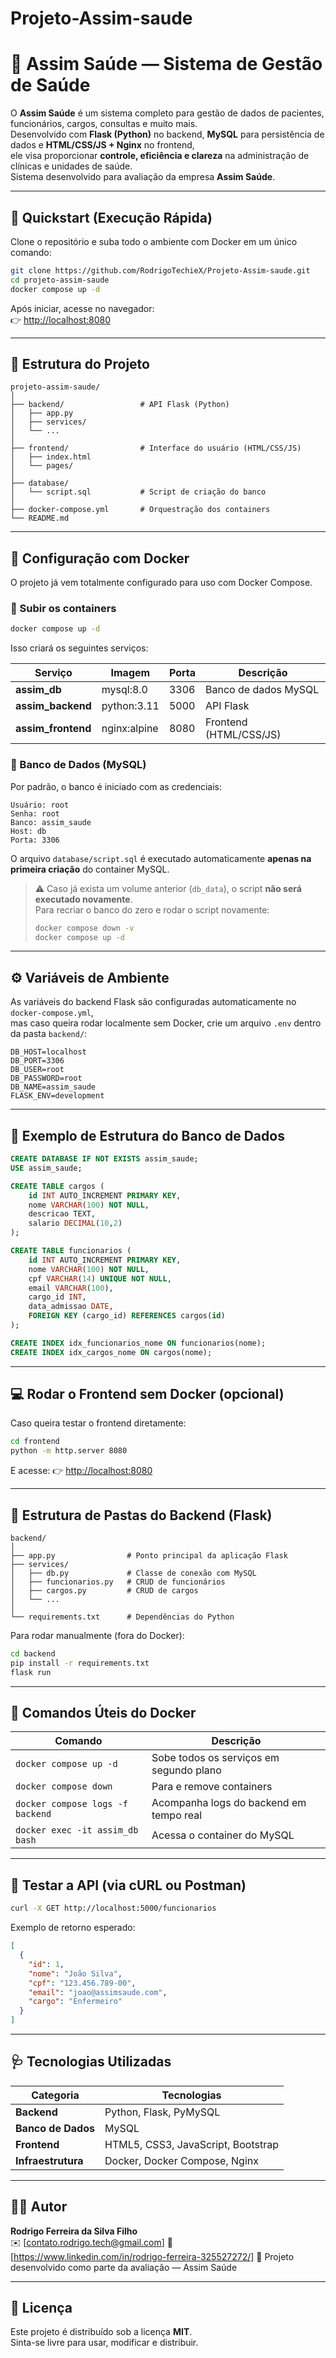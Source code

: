# Projeto-Assim-saude

# 🏥 Assim Saúde — Sistema de Gestão de Saúde

O **Assim Saúde** é um sistema completo para gestão de dados de pacientes, funcionários, cargos, consultas e muito mais.  
Desenvolvido com **Flask (Python)** no backend, **MySQL** para persistência de dados e **HTML/CSS/JS + Nginx** no frontend,  
ele visa proporcionar **controle, eficiência e clareza** na administração de clínicas e unidades de saúde.  
Sistema desenvolvido para avaliação da empresa **Assim Saúde**.

---

## 🚀 Quickstart (Execução Rápida)

Clone o repositório e suba todo o ambiente com Docker em um único comando:

```bash
git clone https://github.com/RodrigoTechieX/Projeto-Assim-saude.git
cd projeto-assim-saude
docker compose up -d
```

Após iniciar, acesse no navegador:  
👉 [http://localhost:8080](http://localhost:8080)

---

## 🧩 Estrutura do Projeto

```
projeto-assim-saude/
│
├── backend/                 # API Flask (Python)
│   ├── app.py
│   ├── services/
│   └── ...
│
├── frontend/                # Interface do usuário (HTML/CSS/JS)
│   ├── index.html
│   └── pages/
│
├── database/
│   └── script.sql           # Script de criação do banco
│
├── docker-compose.yml       # Orquestração dos containers
└── README.md
```

---

## 🐳 Configuração com Docker

O projeto já vem totalmente configurado para uso com Docker Compose.

### 🔧 Subir os containers

```bash
docker compose up -d
```

Isso criará os seguintes serviços:

| Serviço | Imagem | Porta | Descrição |
|----------|--------|--------|-----------|
| **assim_db** | mysql:8.0 | 3306 | Banco de dados MySQL |
| **assim_backend** | python:3.11 | 5000 | API Flask |
| **assim_frontend** | nginx:alpine | 8080 | Frontend (HTML/CSS/JS) |

### 🧱 Banco de Dados (MySQL)

Por padrão, o banco é iniciado com as credenciais:

```
Usuário: root
Senha: root
Banco: assim_saude
Host: db
Porta: 3306
```

O arquivo `database/script.sql` é executado automaticamente **apenas na primeira criação** do container MySQL.

> ⚠️ Caso já exista um volume anterior (`db_data`), o script **não será executado novamente**.  
> Para recriar o banco do zero e rodar o script novamente:
>
> ```bash
> docker compose down -v
> docker compose up -d
> ```

---

## ⚙️ Variáveis de Ambiente

As variáveis do backend Flask são configuradas automaticamente no `docker-compose.yml`,  
mas caso queira rodar localmente sem Docker, crie um arquivo `.env` dentro da pasta `backend/`:

```env
DB_HOST=localhost
DB_PORT=3306
DB_USER=root
DB_PASSWORD=root
DB_NAME=assim_saude
FLASK_ENV=development
```

---

## 🧩 Exemplo de Estrutura do Banco de Dados

```sql
CREATE DATABASE IF NOT EXISTS assim_saude;
USE assim_saude;

CREATE TABLE cargos (
    id INT AUTO_INCREMENT PRIMARY KEY,
    nome VARCHAR(100) NOT NULL,
    descricao TEXT,
    salario DECIMAL(10,2)
);

CREATE TABLE funcionarios (
    id INT AUTO_INCREMENT PRIMARY KEY,
    nome VARCHAR(100) NOT NULL,
    cpf VARCHAR(14) UNIQUE NOT NULL,
    email VARCHAR(100),
    cargo_id INT,
    data_admissao DATE,
    FOREIGN KEY (cargo_id) REFERENCES cargos(id)
);

CREATE INDEX idx_funcionarios_nome ON funcionarios(nome);
CREATE INDEX idx_cargos_nome ON cargos(nome);
```

---

## 💻 Rodar o Frontend sem Docker (opcional)

Caso queira testar o frontend diretamente:

```bash
cd frontend
python -m http.server 8080
```

E acesse: 👉 [http://localhost:8080](http://localhost:8080)

---

## 🧠 Estrutura de Pastas do Backend (Flask)

```
backend/
│
├── app.py                # Ponto principal da aplicação Flask
├── services/
│   ├── db.py             # Classe de conexão com MySQL
│   ├── funcionarios.py   # CRUD de funcionários
│   ├── cargos.py         # CRUD de cargos
│   └── ...
│
└── requirements.txt      # Dependências do Python
```

Para rodar manualmente (fora do Docker):

```bash
cd backend
pip install -r requirements.txt
flask run
```

---

## 🧰 Comandos Úteis do Docker

| Comando | Descrição |
|----------|------------|
| `docker compose up -d` | Sobe todos os serviços em segundo plano |
| `docker compose down` | Para e remove containers |
| `docker compose logs -f backend` | Acompanha logs do backend em tempo real |
| `docker exec -it assim_db bash` | Acessa o container do MySQL |

---

## 🧪 Testar a API (via cURL ou Postman)

```bash
curl -X GET http://localhost:5000/funcionarios
```

Exemplo de retorno esperado:

```json
[
  {
    "id": 1,
    "nome": "João Silva",
    "cpf": "123.456.789-00",
    "email": "joao@assimsaude.com",
    "cargo": "Enfermeiro"
  }
]
```

---

## 🩺 Tecnologias Utilizadas

| Categoria | Tecnologias |
|------------|--------------|
| **Backend** | Python, Flask, PyMySQL |
| **Banco de Dados** | MySQL |
| **Frontend** | HTML5, CSS3, JavaScript, Bootstrap |
| **Infraestrutura** | Docker, Docker Compose, Nginx |

---

## 🧑‍💻 Autor

**Rodrigo Ferreira da Silva Filho**  
✉️ [contato.rodrigo.tech@gmail.com]
🔗 [https://www.linkedin.com/in/rodrigo-ferreira-325527272/]
📁 Projeto desenvolvido como parte da avaliação — Assim Saúde

---

## 🏁 Licença

Este projeto é distribuído sob a licença **MIT**.  
Sinta-se livre para usar, modificar e distribuir.
